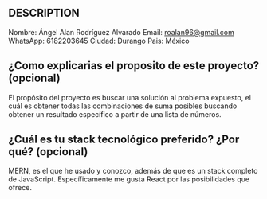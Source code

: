 ## DESCRIPTION

Nombre: Ángel Alan Rodríguez Alvarado
Email: roalan96@gmail.com
WhatsApp: 6182203645
Ciudad: Durango
Pais: México

## ¿Como explicarias el proposito de este proyecto? (opcional)
El propósito del proyecto es buscar una solución al problema expuesto, el cuál es obtener todas las combinaciones de suma posibles buscando obtener un resultado específico a partir de una lista de números.

## ¿Cuál es tu stack tecnológico preferido? ¿Por qué? (opcional)
MERN, es el que he usado y conozco, además de que es un stack completo de JavaScript. Específicamente me gusta React por las posibilidades que ofrece.
